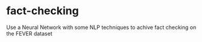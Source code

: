 # fact-checking
Use a Neural Network with some NLP techniques to achive fact checking on the FEVER dataset

